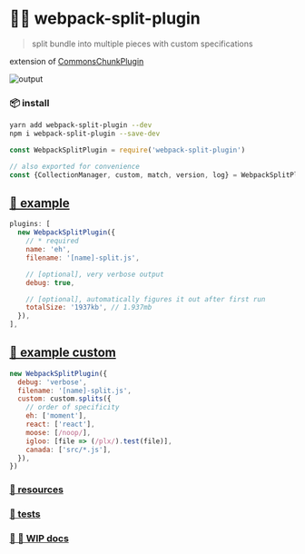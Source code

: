 # 🤸🔌 webpack-split-plugin

> split bundle into multiple pieces with custom specifications

extension of [CommonsChunkPlugin](https://github.com/webpack/webpack/blob/cd1cd29fba46bd0133db0ca89acbe6c6c0240323/lib/optimize/CommonsChunkPlugin.js)

![output](https://user-images.githubusercontent.com/4022631/27008494-4b562c38-4e27-11e7-83a1-7cd720516b8e.gif)

### 📦 install

```bash
yarn add webpack-split-plugin --dev
npm i webpack-split-plugin --save-dev
```

```js
const WebpackSplitPlugin = require('webpack-split-plugin')

// also exported for convenience
const {CollectionManager, custom, match, version, log} = WebpackSplitPlugin
```

## [📘 example](https://github.com/aretecode/webpack-split-plugin/example-demo)

```js
plugins: [
  new WebpackSplitPlugin({
    // * required
    name: 'eh',
    filename: '[name]-split.js',

    // [optional], very verbose output
    debug: true,

    // [optional], automatically figures it out after first run
    totalSize: '1937kb', // 1.937mb
  }),
],
```

## [📘 example custom](https://github.com/aretecode/webpack-split-plugin/example-demo/webpack.config.custom.js)

```js
new WebpackSplitPlugin({
  debug: 'verbose',
  filename: '[name]-split.js',
  custom: custom.splits({
    // order of specificity
    eh: ['moment'],
    react: ['react'],
    moose: [/noop/],
    igloo: [file => (/plx/).test(file)],
    canada: ['src/*.js'],
  }),
})
```


### [🔗 resources](./docs/resources.md)
### [🔬 tests](./test)
### [📖 🚧 WIP docs](./docs)
